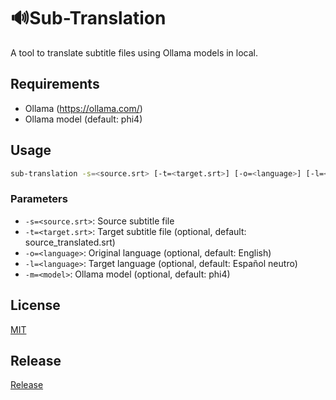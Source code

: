 # 🔊Sub-Translation

A tool to translate subtitle files using Ollama models in local.

## Requirements

- Ollama (https://ollama.com/)
- Ollama model (default: phi4)

## Usage

```sh
sub-translation -s=<source.srt> [-t=<target.srt>] [-o=<language>] [-l=<language>] [-m=<model>]
```

### Parameters

- `-s=<source.srt>`: Source subtitle file
- `-t=<target.srt>`: Target subtitle file (optional, default: source_translated.srt)
- `-o=<language>`: Original language (optional, default: English)
- `-l=<language>`: Target language (optional, default: Español neutro)
- `-m=<model>`: Ollama model (optional, default: phi4)

## License

[MIT](LICENSE)

## Release

[Release](https://github.com/jonathanhecl/sub-translation/releases)
